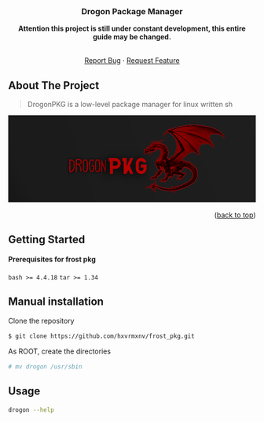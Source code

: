 <div id="top"></div>

<!-- PROJECT LOGO -->
<br />
<div align="center">
  <h3 align="center">Drogon Package Manager</h3>
   <strong>Attention this project is still under constant development, this entire guide may be changed.</strong>
  <p align="center">
    <br />
    <a href="https://github.com/midnightxd/frost_pkg/issues">Report Bug</a>
    ·
    <a href="https://github.com/midnightxd/frost_pkg/issues">Request Feature</a>
  </p>
</div>

<!-- ABOUT THE PROJECT -->
## About The Project
> DrogonPKG is a low-level package manager for linux written sh

<img src="images/banner.jpg" alt="Main banner" >

<p align="right">(<a href="#top">back to top</a>)</p>

<!-- GETTING STARTED -->
<div id="getting-started">

## Getting Started

#### Prerequisites for frost pkg
`
bash >= 4.4.18
`
`
tar >= 1.34
`
## Manual installation

Clone the repository
```sh
$ git clone https://github.com/hxvrmxnv/frost_pkg.git
```
As ROOT, create the directories
```sh
# mv drogon /usr/sbin
```
## Usage

```sh
drogon --help

